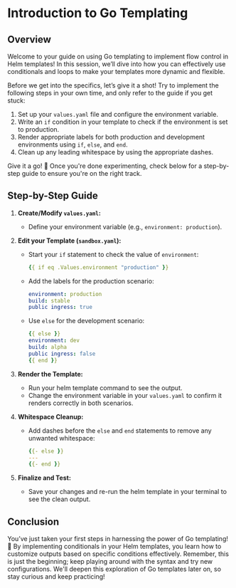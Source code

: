 # Introduction to Go Templating

## Overview

Welcome to your guide on using Go templating to implement flow control in Helm templates! In this session, we’ll dive into how you can effectively use conditionals and loops to make your templates more dynamic and flexible.

Before we get into the specifics, let’s give it a shot! Try to implement the following steps in your own time, and only refer to the guide if you get stuck:

1. Set up your `values.yaml` file and configure the environment variable.
2. Write an `if` condition in your template to check if the environment is set to production.
3. Render appropriate labels for both production and development environments using `if`, `else`, and `end`.
4. Clean up any leading whitespace by using the appropriate dashes.

Give it a go! 💪 Once you're done experimenting, check below for a step-by-step guide to ensure you're on the right track.

## Step-by-Step Guide

1. **Create/Modify `values.yaml`:**

   - Define your environment variable (e.g., `environment: production`).

2. **Edit your Template (`sandbox.yaml`):**

   - Start your `if` statement to check the value of `environment`:
     ```yaml
     {{ if eq .Values.environment "production" }}
     ```
   - Add the labels for the production scenario:
     ```yaml
     environment: production
     build: stable
     public ingress: true
     ```
   - Use `else` for the development scenario:
     ```yaml
     {{ else }}
     environment: dev
     build: alpha
     public ingress: false
     {{ end }}
     ```

3. **Render the Template:**

   - Run your helm template command to see the output.
   - Change the environment variable in your `values.yaml` to confirm it renders correctly in both scenarios.

4. **Whitespace Cleanup:**

   - Add dashes before the `else` and `end` statements to remove any unwanted whitespace:
     ```yaml
     {{- else }}
     ---
     {{- end }}
     ```

5. **Finalize and Test:**
   - Save your changes and re-run the helm template in your terminal to see the clean output.

## Conclusion

You’ve just taken your first steps in harnessing the power of Go templating! 🎉 By implementing conditionals in your Helm templates, you learn how to customize outputs based on specific conditions effectively. Remember, this is just the beginning; keep playing around with the syntax and try new configurations. We'll deepen this exploration of Go templates later on, so stay curious and keep practicing!